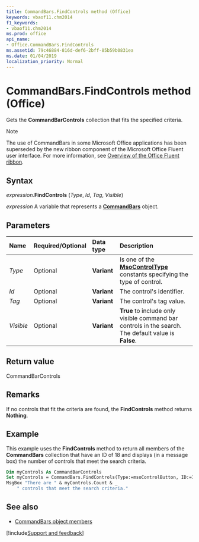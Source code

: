 ```yaml
---
title: CommandBars.FindControls method (Office)
keywords: vbaof11.chm2014
f1_keywords:
- vbaof11.chm2014
ms.prod: office
api_name:
- Office.CommandBars.FindControls
ms.assetid: 79c46884-816d-def6-2bff-85b59b0831ea
ms.date: 01/04/2019
localization_priority: Normal
---
```



# CommandBars.FindControls method (Office)

Gets the **CommandBarControls** collection that fits the specified criteria.

> [!NOTE] 
> The use of CommandBars in some Microsoft Office applications has been superseded by the new ribbon component of the Microsoft Office Fluent user interface. For more information, see [Overview of the Office Fluent ribbon](../library-reference/concepts/overview-of-the-office-fluent-ribbon.md).


## Syntax

_expression_.**FindControls** (_Type_, _Id_, _Tag_, _Visible_)

_expression_ A variable that represents a **[CommandBars](Office.CommandBars.md)** object.


## Parameters

|Name|Required/Optional|Data type|Description|
|:-----|:-----|:-----|:-----|
| _Type_|Optional|**Variant**|Is one of the **[MsoControlType](office.msocontroltype.md)** constants specifying the type of control.|
| _Id_|Optional|**Variant**|The control's identifier.|
| _Tag_|Optional|**Variant**|The control's tag value.|
| _Visible_|Optional|**Variant**|**True** to include only visible command bar controls in the search. The default value is **False**.|

## Return value

CommandBarControls


## Remarks

If no controls that fit the criteria are found, the **FindControls** method returns **Nothing**.


## Example

This example uses the **FindControls** method to return all members of the **CommandBars** collection that have an ID of 18 and displays (in a message box) the number of controls that meet the search criteria.


```vb
Dim myControls As CommandBarControls 
Set myControls = CommandBars.FindControls(Type:=msoControlButton, ID:=18) 
MsgBox "There are " & myControls.Count & _ 
    " controls that meet the search criteria."
```


## See also

- [CommandBars object members](overview/library-reference/commandbars-members-office.md)

[!include[Support and feedback](~/includes/feedback-boilerplate.md)]